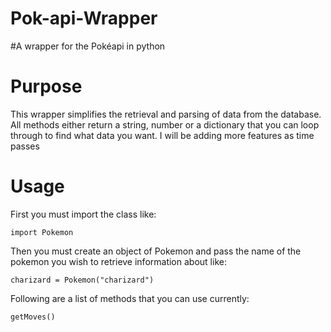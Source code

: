 # Pok-api-Wrapper
#A wrapper for the Pokéapi in python

# Purpose

This wrapper simplifies the retrieval and parsing of data from the database. All methods either return a string, number or a dictionary that you can loop through to find what data you want. I will be adding more features as time passes 

# Usage

First you must import the class like: 

`import Pokemon `

Then you must create an object of Pokemon and pass the name of the pokemon you wish to retrieve information about like:

` charizard = Pokemon("charizard") `

Following are a list of methods that you can use currently:

`getMoves() `
